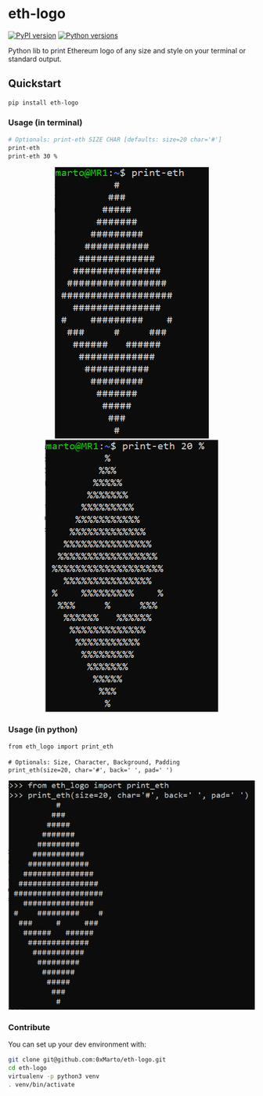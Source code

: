 # eth-logo
[![PyPI version](https://badge.fury.io/py/eth-logo.svg)](https://badge.fury.io/py/eth-logo)
[![Python versions](https://img.shields.io/pypi/pyversions/eth-logo.svg)](https://pypi.python.org/pypi/eth-logo)

Python lib to print Ethereum logo of any size and style on your terminal or standard output.

## Quickstart
```shell
pip install eth-logo
```

### Usage (in terminal)
```sh
# Optionals: print-eth SIZE CHAR [defaults: size=20 char='#']
print-eth
print-eth 30 %
```
<div align="center">
    <img src="https://raw.githubusercontent.com/0xMarto/eth-logo/master/samples/eth_logo_sample_1.png" alt="sample 1">
    <img src="https://raw.githubusercontent.com/0xMarto/eth-logo/master/samples/eth_logo_sample_2.png" alt="sample 2">
</div>


### Usage (in python)
```pycon
from eth_logo import print_eth

# Optionals: Size, Character, Background, Padding 
print_eth(size=20, char='#', back=' ', pad=' ')
```
<div align="center">
    <img src="https://raw.githubusercontent.com/0xMarto/eth-logo/master/samples/eth_logo_sample_3.png" alt="sample 3">
</div>

### Contribute
You can set up your dev environment with:
```sh
git clone git@github.com:0xMarto/eth-logo.git
cd eth-logo
virtualenv -p python3 venv
. venv/bin/activate
```
